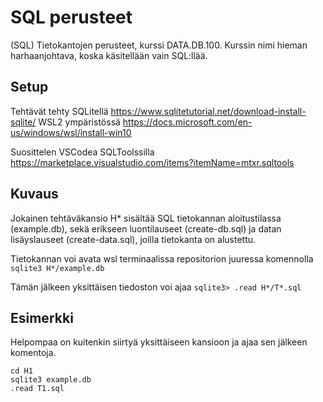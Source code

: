 # SQL perusteet
(SQL) Tietokantojen perusteet, kurssi DATA.DB.100. Kurssin nimi hieman harhaanjohtava, koska käsitellään vain SQL:llää.

## Setup
Tehtävät tehty SQLitellä https://www.sqlitetutorial.net/download-install-sqlite/ WSL2 ympäristössä https://docs.microsoft.com/en-us/windows/wsl/install-win10

Suosittelen VSCodea SQLToolssilla https://marketplace.visualstudio.com/items?itemName=mtxr.sqltools

## Kuvaus

Jokainen tehtäväkansio H* sisältää SQL tietokannan aloitustilassa (example.db), sekä erikseen luontilauseet (create-db.sql) ja datan lisäyslauseet (create-data.sql), joilla tietokanta on alustettu.

Tietokannan voi avata wsl terminaalissa repositorion juuressa komennolla `sqlite3 H*/example.db` 

Tämän jälkeen yksittäisen tiedoston voi ajaa `sqlite3> .read H*/T*.sql`

## Esimerkki

Helpompaa on kuitenkin siirtyä yksittäiseen kansioon ja ajaa sen jälkeen komentoja.

```
cd H1
sqlite3 example.db
.read T1.sql
```
